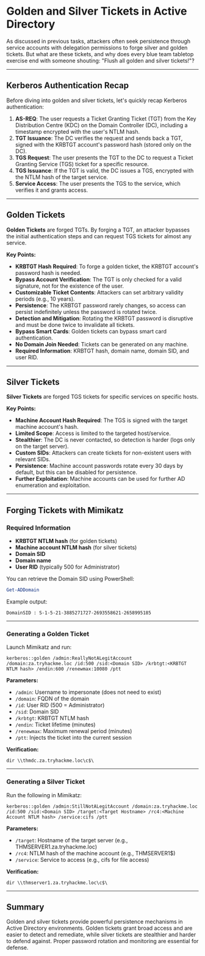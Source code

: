 # Golden and Silver Tickets in Active Directory

As discussed in previous tasks, attackers often seek persistence through service accounts with delegation permissions to forge silver and golden tickets. But what are these tickets, and why does every blue team tabletop exercise end with someone shouting: "Flush all golden and silver tickets!"?

---

## Kerberos Authentication Recap

Before diving into golden and silver tickets, let's quickly recap Kerberos authentication:

1. **AS-REQ**: The user requests a Ticket Granting Ticket (TGT) from the Key Distribution Centre (KDC) on the Domain Controller (DC), including a timestamp encrypted with the user's NTLM hash.
2. **TGT Issuance**: The DC verifies the request and sends back a TGT, signed with the KRBTGT account's password hash (stored only on the DC).
3. **TGS Request**: The user presents the TGT to the DC to request a Ticket Granting Service (TGS) ticket for a specific resource.
4. **TGS Issuance**: If the TGT is valid, the DC issues a TGS, encrypted with the NTLM hash of the target service.
5. **Service Access**: The user presents the TGS to the service, which verifies it and grants access.

---

## Golden Tickets

**Golden Tickets** are forged TGTs. By forging a TGT, an attacker bypasses the initial authentication steps and can request TGS tickets for almost any service.

**Key Points:**
- **KRBTGT Hash Required**: To forge a golden ticket, the KRBTGT account's password hash is needed.
- **Bypass Account Verification**: The TGT is only checked for a valid signature, not for the existence of the user.
- **Customizable Ticket Contents**: Attackers can set arbitrary validity periods (e.g., 10 years).
- **Persistence**: The KRBTGT password rarely changes, so access can persist indefinitely unless the password is rotated twice.
- **Detection and Mitigation**: Rotating the KRBTGT password is disruptive and must be done twice to invalidate all tickets.
- **Bypass Smart Cards**: Golden tickets can bypass smart card authentication.
- **No Domain Join Needed**: Tickets can be generated on any machine.
- **Required Information**: KRBTGT hash, domain name, domain SID, and user RID.

---

## Silver Tickets

**Silver Tickets** are forged TGS tickets for specific services on specific hosts.

**Key Points:**
- **Machine Account Hash Required**: The TGS is signed with the target machine account's hash.
- **Limited Scope**: Access is limited to the targeted host/service.
- **Stealthier**: The DC is never contacted, so detection is harder (logs only on the target server).
- **Custom SIDs**: Attackers can create tickets for non-existent users with relevant SIDs.
- **Persistence**: Machine account passwords rotate every 30 days by default, but this can be disabled for persistence.
- **Further Exploitation**: Machine accounts can be used for further AD enumeration and exploitation.

---

## Forging Tickets with Mimikatz

### Required Information

- **KRBTGT NTLM hash** (for golden tickets)
- **Machine account NTLM hash** (for silver tickets)
- **Domain SID**
- **Domain name**
- **User RID** (typically 500 for Administrator)

You can retrieve the Domain SID using PowerShell:

```powershell
Get-ADDomain
```

Example output:

```
DomainSID : S-1-5-21-3885271727-2693558621-2658995185
```

---

### Generating a Golden Ticket

Launch Mimikatz and run:

```plaintext
kerberos::golden /admin:ReallyNotALegitAccount /domain:za.tryhackme.loc /id:500 /sid:<Domain SID> /krbtgt:<KRBTGT NTLM hash> /endin:600 /renewmax:10080 /ptt
```

**Parameters:**
- `/admin`: Username to impersonate (does not need to exist)
- `/domain`: FQDN of the domain
- `/id`: User RID (500 = Administrator)
- `/sid`: Domain SID
- `/krbtgt`: KRBTGT NTLM hash
- `/endin`: Ticket lifetime (minutes)
- `/renewmax`: Maximum renewal period (minutes)
- `/ptt`: Injects the ticket into the current session

**Verification:**

```plaintext
dir \\thmdc.za.tryhackme.loc\c$\
```

---

### Generating a Silver Ticket

Run the following in Mimikatz:

```plaintext
kerberos::golden /admin:StillNotALegitAccount /domain:za.tryhackme.loc /id:500 /sid:<Domain SID> /target:<Target Hostname> /rc4:<Machine Account NTLM hash> /service:cifs /ptt
```

**Parameters:**
- `/target`: Hostname of the target server (e.g., THMSERVER1.za.tryhackme.loc)
- `/rc4`: NTLM hash of the machine account (e.g., THMSERVER1$)
- `/service`: Service to access (e.g., cifs for file access)

**Verification:**

```plaintext
dir \\thmserver1.za.tryhackme.loc\c$\
```

---

## Summary

Golden and silver tickets provide powerful persistence mechanisms in Active Directory environments. Golden tickets grant broad access and are easier to detect and remediate, while silver tickets are stealthier and harder to defend against. Proper password rotation and monitoring are essential for defense.

